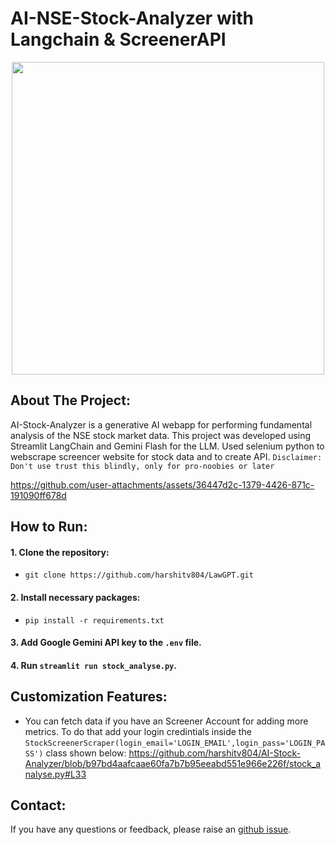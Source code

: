 # AI-NSE-Stock-Analyzer with Langchain & ScreenerAPI
<p align="center">
<img src="https://github.com/user-attachments/assets/f82f29ed-5929-4954-879e-e1582b0dd1a0" width="500"/>
</p>

## About The Project:
AI-Stock-Analyzer is a generative AI webapp for performing fundamental analysis of the NSE stock market data. This project was developed using Streamlit LangChain and Gemini Flash for the LLM. Used selenium python to webscrape screencer website for stock data and to create API. `Disclaimer: Don't use trust this blindly, only for pro-noobies or later`
<br>

https://github.com/user-attachments/assets/36447d2c-1379-4426-871c-191090ff678d

## How to Run:
#### 1. Clone the repository:
   - ```
     git clone https://github.com/harshitv804/LawGPT.git
     ```
#### 2. Install necessary packages:
   - ```
     pip install -r requirements.txt
     ```
#### 3. Add Google Gemini API key to the `.env` file.
#### 4. Run `streamlit run stock_analyse.py`.

## Customization Features:
- You can fetch data if you have an Screener Account for adding more metrics. To do that add your login credintials inside the `StockScreenerScraper(login_email='LOGIN_EMAIL',login_pass='LOGIN_PASS')` class shown below:
https://github.com/harshitv804/AI-Stock-Analyzer/blob/b97bd4aafcaae60fa7b7b95eeabd551e966e226f/stock_analyse.py#L33

## Contact:
If you have any questions or feedback, please raise an [github issue](https://github.com/harshitv804/LawGPT/issues).
